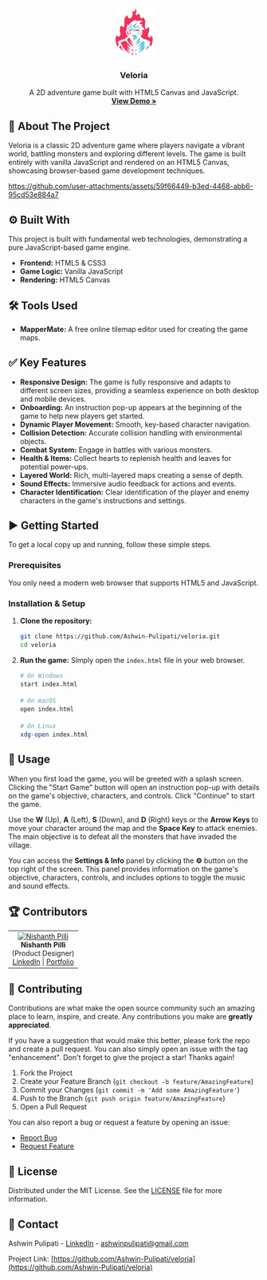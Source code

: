<div align="center">
  <a href="https://github.com/Ashwin-Pulipati/veloria">
    <img src="images/logo.png" alt="Logo" width="80" height="100">
  </a>

  <h3 align="center">Veloria</h3>

  <p align="center">
    A 2D adventure game built with HTML5 Canvas and JavaScript.
    <br />
    <a href="https://ashwin-pulipati.github.io/veloria/"><strong>View Demo »</strong></a>
  </p>
</div>

## 📝 About The Project

Veloria is a classic 2D adventure game where players navigate a vibrant world, battling monsters and exploring different levels. The game is built entirely with vanilla JavaScript and rendered on an HTML5 Canvas, showcasing browser-based game development techniques.


https://github.com/user-attachments/assets/59f66449-b3ed-4468-abb6-95cd53e884a7


## ⚙️ Built With

This project is built with fundamental web technologies, demonstrating a pure JavaScript-based game engine.

*   **Frontend:** HTML5 & CSS3
*   **Game Logic:** Vanilla JavaScript
*   **Rendering:** HTML5 Canvas

## 🛠️ Tools Used

*   **MapperMate:** A free online tilemap editor used for creating the game maps.

## ✅ Key Features

- **Responsive Design:** The game is fully responsive and adapts to different screen sizes, providing a seamless experience on both desktop and mobile devices.
- **Onboarding:** An instruction pop-up appears at the beginning of the game to help new players get started.
- **Dynamic Player Movement:** Smooth, key-based character navigation.
- **Collision Detection:** Accurate collision handling with environmental objects.
- **Combat System:** Engage in battles with various monsters.
- **Health & Items:** Collect hearts to replenish health and leaves for potential power-ups.
- **Layered World:** Rich, multi-layered maps creating a sense of depth.
- **Sound Effects:** Immersive audio feedback for actions and events.
- **Character Identification:** Clear identification of the player and enemy characters in the game's instructions and settings.

## ▶️ Getting Started

To get a local copy up and running, follow these simple steps.

### Prerequisites

You only need a modern web browser that supports HTML5 and JavaScript.

### Installation & Setup

1.  **Clone the repository:**
    ```sh
    git clone https://github.com/Ashwin-Pulipati/veloria.git
    cd veloria
    ```
2.  **Run the game:**
    Simply open the `index.html` file in your web browser.
    ```sh
    # On Windows
    start index.html
    
    # On macOS
    open index.html
    
    # On Linux
    xdg-open index.html
    ```

## 🚀 Usage

When you first load the game, you will be greeted with a splash screen. Clicking the "Start Game" button will open an instruction pop-up with details on the game's objective, characters, and controls. Click "Continue" to start the game.

Use the **W** (Up), **A** (Left), **S** (Down), and **D** (Right) keys or the **Arrow Keys** to move your character around the map and the **Space Key** to attack enemies. The main objective is to defeat all the monsters that have invaded the village.

You can access the **Settings & Info** panel by clicking the **⚙️** button on the top right of the screen. This panel provides information on the game's objective, characters, controls, and includes options to toggle the music and sound effects.



## 🏆 Contributors

<table>
  <tr>
    <td align="center">
      <a href="https://www.linkedin.com/in/nishanthpilli/">
        <img src="https://tinyurl.com/nishanth-profile" width="100px;" alt="Nishanth Pilli"/><br />
      </a>
      <span><b>Nishanth Pilli</b></span><br />
      <span>(Product Designer)</span><br />
      <a href="https://www.linkedin.com/in/nishanthpilli/">LinkedIn</a> | 
      <a href="https://www.nishanthpilli.com/">Portfolio</a>
    </td>
  </tr>
</table>

## 🤝 Contributing

Contributions are what make the open source community such an amazing place to learn, inspire, and create. Any contributions you make are **greatly appreciated**.

If you have a suggestion that would make this better, please fork the repo and create a pull request. You can also simply open an issue with the tag "enhancement".
Don't forget to give the project a star! Thanks again!

1.  Fork the Project
2.  Create your Feature Branch (`git checkout -b feature/AmazingFeature`)
3.  Commit your Changes (`git commit -m 'Add some AmazingFeature'`)
4.  Push to the Branch (`git push origin feature/AmazingFeature`)
5.  Open a Pull Request

You can also report a bug or request a feature by opening an issue:
- [Report Bug](https://github.com/Ashwin-Pulipati/veloria/issues)
- [Request Feature](https://github.com/Ashwin-Pulipati/veloria/issues)


## 📄 License

Distributed under the MIT License. See the [LICENSE](LICENSE) file for more information.

## 📧 Contact

Ashwin Pulipati - [LinkedIn](https.linkedin.com/in/ashwinpulipati/) - ashwinpulipati@gmail.com

Project Link: [https://github.com/Ashwin-Pulipati/veloria](https://github.com/Ashwin-Pulipati/veloria)
